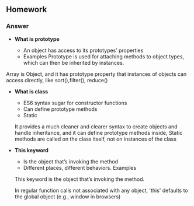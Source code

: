 ## Homework

### Answer

- **What is prototype**

  - An object has access to its prototypes’ properties
  - Examples
    Prototype is used for attaching methods to object types, which can then be inherited by instances.

Array is Object, and it has prototype property that instances of objects can access directly, like sort(),filter(), reduce()

- **What is class**

  - ES6 syntax sugar for constructor functions
  - Can define prototype methods
  - Static

  It provides a much cleaner and clearer syntax to create objects and handle inheritance, and it can define prototype methods inside, Static methods are called on the class itself, not on instances of the class

- **This keyword**

  - Is the object that’s invoking the method
  - Different places, different behaviors. Examples

  This keyword is the object that’s invoking the method.

  In regular function calls not associated with any object, 'this' defaults to the global object (e.g., window in browsers)
